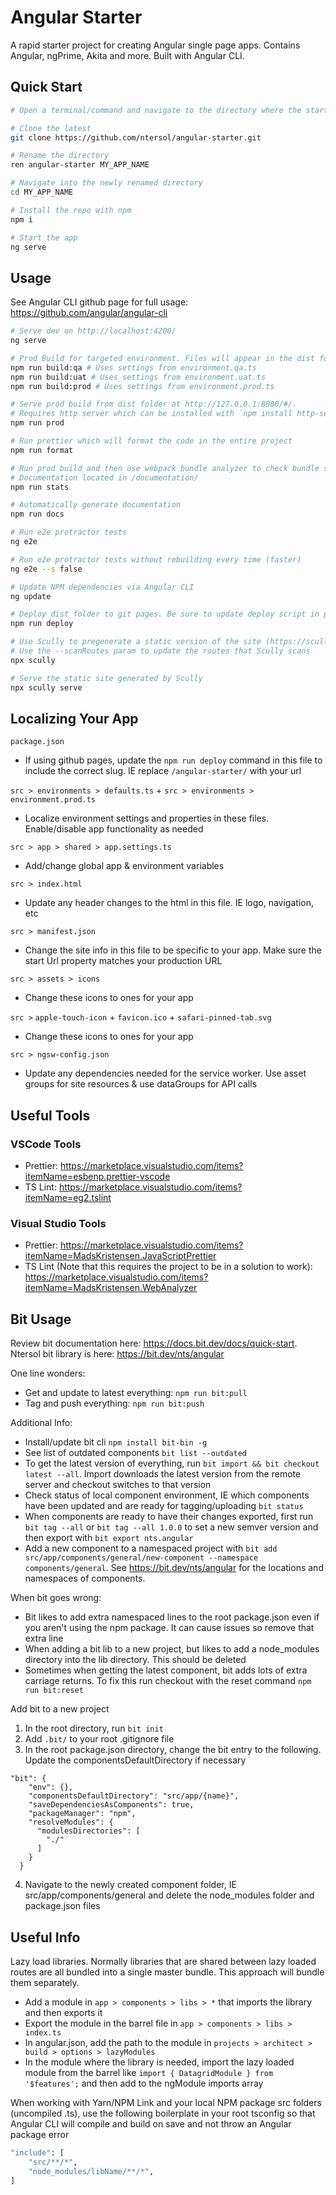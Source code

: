 # Angular Starter

A rapid starter project for creating Angular single page apps. Contains Angular, ngPrime, Akita and more. Built with Angular CLI.

## Quick Start

```bash
# Open a terminal/command and navigate to the directory where the starter is needed

# Clone the latest
git clone https://github.com/ntersol/angular-starter.git

# Rename the directory
ren angular-starter MY_APP_NAME

# Navigate into the newly renamed directory
cd MY_APP_NAME

# Install the repo with npm
npm i

# Start the app
ng serve
```

## Usage

See Angular CLI github page for full usage: https://github.com/angular/angular-cli

```bash
# Serve dev on http://localhost:4200/
ng serve

# Prod Build for targeted environment. Files will appear in the dist folder
npm run build:qa # Uses settings from environment.qa.ts
npm run build:uat # Uses settings from environment.uat.ts
npm run build:prod # Uses settings from environment.prod.ts

# Serve prod build from dist folder at http://127.0.0.1:8080/#/.
# Requires http server which can be installed with `npm install http-server -g`
npm run prod

# Run prettier which will format the code in the entire project
npm run format

# Run prod build and then use webpack bundle analyzer to check bundle sizes and composition
# Documentation located in /documentation/
npm run stats

# Automatically generate documentation
npm run docs

# Run e2e protractor tests
ng e2e

# Run e2e protractor tests without rebuilding every time (faster)
ng e2e --s false

# Update NPM dependencies via Angular CLI
ng update

# Deploy dist folder to git pages. Be sure to update deploy script in package.json
npm run deploy

# Use Scully to pregenerate a static version of the site (https://scully.io/) for SSR. Make sure to do a prod build first
# Use the --scanRoutes param to update the routes that Scully scans
npx scully

# Serve the static site generated by Scully
npx scully serve
```

## Localizing Your App

`package.json`

- If using github pages, update the `npm run deploy` command in this file to include the correct slug. IE replace `/angular-starter/` with your url

`src > environments > defaults.ts` +
`src > environments > environment.prod.ts`

- Localize environment settings and properties in these files. Enable/disable app functionality as needed

`src > app > shared > app.settings.ts`

- Add/change global app & environment variables

`src > index.html`

- Update any header changes to the html in this file. IE logo, navigation, etc

`src > manifest.json`

- Change the site info in this file to be specific to your app. Make sure the start Url property matches your production URL

`src > assets > icons`

- Change these icons to ones for your app

`src >` `apple-touch-icon` + `favicon.ico` + `safari-pinned-tab.svg`

- Change these icons to ones for your app

`src > ngsw-config.json`

- Update any dependencies needed for the service worker. Use asset groups for site resources & use dataGroups for API calls

## Useful Tools

### VSCode Tools

- Prettier: https://marketplace.visualstudio.com/items?itemName=esbenp.prettier-vscode
- TS Lint: https://marketplace.visualstudio.com/items?itemName=eg2.tslint

### Visual Studio Tools

- Prettier: https://marketplace.visualstudio.com/items?itemName=MadsKristensen.JavaScriptPrettier
- TS Lint (Note that this requires the project to be in a solution to work): https://marketplace.visualstudio.com/items?itemName=MadsKristensen.WebAnalyzer

## Bit Usage

Review bit documentation here: https://docs.bit.dev/docs/quick-start. Ntersol bit library is here: https://bit.dev/nts/angular

One line wonders:

- Get and update to latest everything: `npm run bit:pull`
- Tag and push everything: `npm run bit:push`

Additional Info:

- Install/update bit cli `npm install bit-bin -g`
- See list of outdated components `bit list --outdated`
- To get the latest version of everything, run `bit import && bit checkout latest --all`. Import downloads the latest version from the remote server and checkout switches to that version
- Check status of local component environment, IE which components have been updated and are ready for tagging/uploading `bit status`
- When components are ready to have their changes exported, first run `bit tag --all` or `bit tag --all 1.0.0` to set a new semver version and then export with `bit export nts.angular`
- Add a new component to a namespaced project with `bit add src/app/components/general/new-component --namespace components/general`. See https://bit.dev/nts/angular for the locations and namespaces of components.

When bit goes wrong:

- Bit likes to add extra namespaced lines to the root package.json even if you aren't using the npm package. It can cause issues so remove that extra line
- When adding a bit lib to a new project, but likes to add a node_modules directory into the lib directory. This should be deleted
- Sometimes when getting the latest component, bit adds lots of extra carriage returns. To fix this run checkout with the reset command `npm run bit:reset`

Add bit to a new project

1. In the root directory, run `bit init`
2. Add `.bit/` to your root .gitignore file
3. In the root package.json directory, change the bit entry to the following. Update the componentsDefaultDirectory if necessary

```
"bit": {
    "env": {},
    "componentsDefaultDirectory": "src/app/{name}",
    "saveDependenciesAsComponents": true,
    "packageManager": "npm",
    "resolveModules": {
      "modulesDirectories": [
        "./"
      ]
    }
  }
```

4. Navigate to the newly created component folder, IE src/app/components/general and delete the node_modules folder and package.json files

## Useful Info

Lazy load libraries. Normally libraries that are shared between lazy loaded routes are all bundled into a single master bundle. This approach will bundle them separately.

- Add a module in `app > components > libs > *` that imports the library and then exports it
- Export the module in the barrel file in `app > components > libs > index.ts`
- In angular.json, add the path to the module in `projects > architect > build > options > lazyModules`
- In the module where the library is needed, import the lazy loaded module from the barrel like `import { DatagridModule } from '$features';` and then add to the ngModule imports array

When working with Yarn/NPM Link and your local NPM package src folders (uncompiled .ts), use the following boilerplate in your root tsconfig so that Angular CLI will compile and build on save and not throw an Angular package error

```bash
"include": [
	"src/**/*",
	"node_modules/libName/**/*",
]
```
